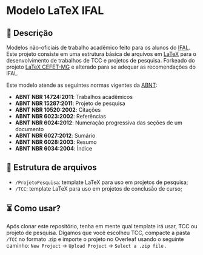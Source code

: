 # Modelo LaTeX IFAL

## 📖 Descrição
Modelos não-oficiais de trabalho acadêmico feito para os alunos do [IFAL](https://www2.ifal.edu.br). Este projeto consiste em uma estrutura básica de arquivos em [LaTeX](https://www.latex-project.org/) para o desenvolvimento de trabalhos de TCC e projetos de pesquisa.  Forkeado do projeto [LaTeX CEFET-MG](https://github.com/cfgnunes/latex-cefetmg) e alterado para se adequar as recomendações do IFAL.

Este modelo atende as seguintes normas vigentes da [ABNT](http://www.abnt.org.br/):

- **ABNT NBR 14724:2011**: Trabalhos acadêmicos
- **ABNT NBR 15287:2011**: Projeto de pesquisa
- **ABNT NBR 10520:2002**: Citações
- **ABNT NBR 6023:2002**: Referências
- **ABNT NBR 6024:2012**: Numeração progressiva das seções de um documento
- **ABNT NBR 6027:2012**: Sumário
- **ABNT NBR 6028:2003**: Resumo
- **ABNT NBR 6034:2004**: Índice

## 📁 Estrutura de arquivos

- ```/ProjetoPesquisa```: template LaTeX para uso em projetos de pesquisa;
- ```/TCC```: template LaTeX para uso em projetos de conclusão de curso;

## ⏳ Como usar?

Após clonar este repositório, tenha em mente qual template irá usar, TCC ou projeto de pesquisa. Digamos que você escolheu TCC, compacte a pasta ```/TCC``` no formato .zip e importe o projeto no Overleaf usando o seguinte caminho: ```New Project``` ->  ```Upload Project``` -> ```Select a .zip file``` .